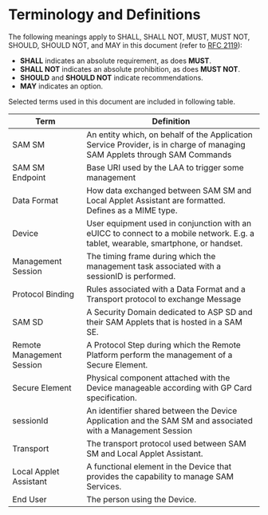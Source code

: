 Terminology and Definitions
===========================

The following meanings apply to SHALL, SHALL NOT, MUST, MUST NOT, SHOULD, SHOULD NOT, and MAY in this document (refer to [RFC 2119](https://www.rfc-editor.org/rfc/rfc2119)):
- **SHALL** indicates an absolute requirement, as does **MUST**.
- **SHALL NOT** indicates an absolute prohibition, as does **MUST NOT**.
- **SHOULD** and **SHOULD NOT** indicate recommendations.
- **MAY** indicates an option.


Selected terms used in this document are included in following table.

| Term                                                                    | Definition                                                                                                                                                                               |
|-------------------------------------------------------------------------|------------------------------------------------------------------------------------------------------------------------------------------------------------------------------------------|
| <a name="SAMSM">SAM SM</a>           | An entity which, on behalf of the Application Service Provider, is in charge of managing SAM Applets through SAM Commands |
| <a name="SAMSMEndpoint">SAM SM Endpoint</a>                                    | Base URI used by the LAA to trigger some management                                                                                                                                |
| <a name="DataFormat">Data Format</a>                                    | How data exchanged between SAM SM and Local Applet Assistant are formatted. Defines as a MIME type.                                                                                           |
| <a name="Device">Device</a>                                             | User equipment used in conjunction with an eUICC to connect to a mobile network. E.g. a tablet, wearable, smartphone, or handset.                                                        |
| <a name="ManagementSession">Management Session</a>                      | The timing frame during which the management task associated with a sessionID is performed.                                                                                              |
| <a name="ProtocolBinding">Protocol Binding</a>                          | Rules associated with a Data Format and a Transport protocol to exchange Message                                                                                                         |
| <a name="SAMSD">SAM SD</a>                                  | A Security Domain dedicated to ASP SD and their SAM Applets that is hosted in a SAM SE.                                                                                                 |
| <a name="RemoteManagementSession">Remote Management Session</a>         | A Protocol Step during which the Remote Platform perform the management of a Secure Element.                                                                                             |
| <a name="SE">Secure Element</a>                              | Physical component attached with the Device manageable according with GP Card specification.                                                                                             |
| <a name="sessionID">sessionId</a>                                       | An identifier shared between the Device Application and the SAM SM and associated with a Management Session                                                                 |
| <a name="Transport">Transport</a>                                       | The transport protocol used between SAM SM and Local Applet Assistant.                                                                                                                        |
| <a name="LAA">Local Applet Assistant</a>                                    | A functional element in the Device that provides the capability to manage SAM  Services.                                                                                                                       |
| <a name="EU">End User</a>                                    | The person using the Device.                                                                                                                       |


